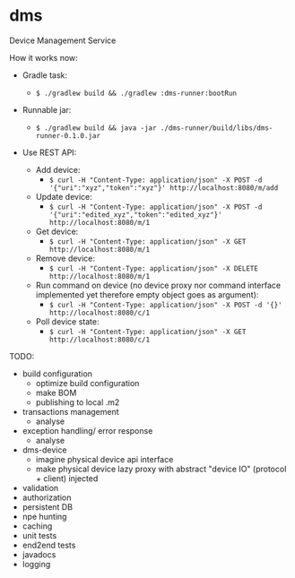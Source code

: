 # dms
Device Management Service

How it works now:
* Gradle task:
    * `$ ./gradlew build && ./gradlew :dms-runner:bootRun`
* Runnable jar:
    * `$ ./gradlew build && java -jar ./dms-runner/build/libs/dms-runner-0.1.0.jar`

* Use REST API:
    * Add device:
        * `$ curl -H "Content-Type: application/json" -X POST -d '{"uri":"xyz","token":"xyz"}' http://localhost:8080/m/add`
    * Update device:
        * `$ curl -H "Content-Type: application/json" -X POST -d '{"uri":"edited_xyz","token":"edited_xyz"}' http://localhost:8080/m/1`
    * Get device:
        * `$ curl -H "Content-Type: application/json" -X GET http://localhost:8080/m/1`
    * Remove device:
        * `$ curl -H "Content-Type: application/json" -X DELETE http://localhost:8080/m/1`
    * Run command on device (no device proxy nor command interface implemented yet therefore empty object goes as argument):
        * `$ curl -H "Content-Type: application/json" -X POST -d '{}' http://localhost:8080/c/1`
    * Poll device state:
        * `$ curl -H "Content-Type: application/json" -X GET http://localhost:8080/c/1`

TODO:
* build configuration
    * optimize build configuration
    * make BOM
    * publishing to local .m2
* transactions management
    * analyse
* exception handling/ error response
    * analyse
* dms-device
    * imagine physical device api interface
    * make physical device lazy proxy with abstract "device IO" (protocol + client) injected
* validation
* authorization
* persistent DB
* npe hunting
* caching
* unit tests
* end2end tests
* javadocs
* logging